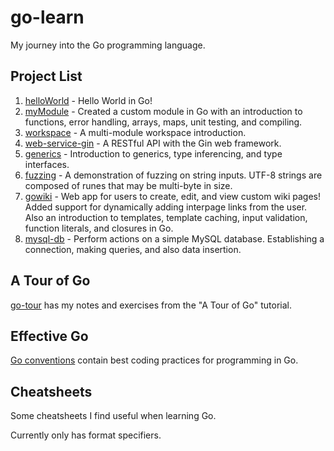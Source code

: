 # go-learn

My journey into the Go programming language. 

## Project List

1. [helloWorld](./helloWorld) - Hello World in Go!
2. [myModule](./myModule) - Created a custom module in Go with an introduction to functions, error handling, arrays, maps, unit testing, and compiling. 
3. [workspace](./workspace) - A multi-module workspace introduction.
4. [web-service-gin](./web-service-gin) - A RESTful API with the Gin web framework.
5. [generics](./generics) - Introduction to generics, type inferencing, and type interfaces. 
6. [fuzzing](./fuzzing) - A demonstration of fuzzing on string inputs. UTF-8 strings are composed of runes that may be multi-byte in size.
7. [gowiki](./wiki) - Web app for users to create, edit, and view custom wiki pages! Added support for dynamically adding interpage links from the user. Also an introduction to templates, template caching, input validation, function literals, and closures in Go.
8. [mysql-db](./mysql-db/) - Perform actions on a simple MySQL database. Establishing a connection, making queries, and also data insertion.

## A Tour of Go
[go-tour](./go-tour/) has my notes and exercises from the "A Tour of Go" tutorial.

## Effective Go
[Go conventions](./notes/go-conventions.md) contain best coding practices for programming in Go. 

## Cheatsheets
Some cheatsheets I find useful when learning Go. 

Currently only has format specifiers.
